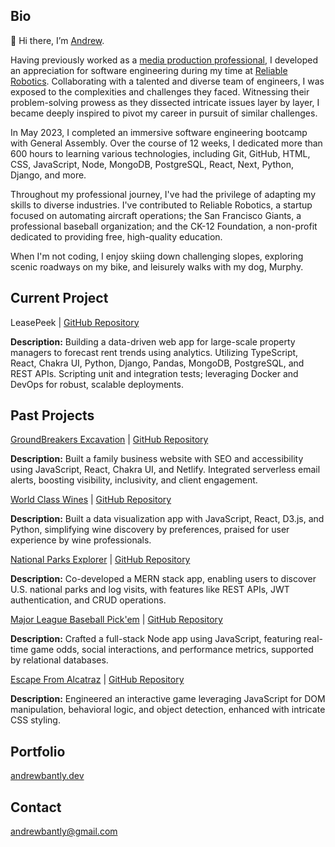 ## Bio
👋 Hi there, I’m [Andrew](https://www.andrewbantly.dev/).

Having previously worked as a [media production professional](https://andrewbantly.me/), I developed an appreciation for software engineering during my time at [Reliable Robotics](https://reliable.co/). Collaborating with a talented and diverse team of engineers, I was exposed to the complexities and challenges they faced. Witnessing their problem-solving prowess as they dissected intricate issues layer by layer, I became deeply inspired to pivot my career in pursuit of similar challenges.

In May 2023, I completed an immersive software engineering bootcamp with General Assembly. Over the course of 12 weeks, I dedicated more than 600 hours to learning various technologies, including Git, GitHub, HTML, CSS, JavaScript, Node, MongoDB, PostgreSQL, React, Next, Python, Django, and more.

Throughout my professional journey, I've had the privilege of adapting my skills to diverse industries. I've contributed to Reliable Robotics, a startup focused on automating aircraft operations; the San Francisco Giants, a professional baseball organization; and the CK-12 Foundation, a non-profit dedicated to providing free, high-quality education.

When I'm not coding, I enjoy skiing down challenging slopes, exploring scenic roadways on my bike, and leisurely walks with my dog, Murphy.

## Current Project

LeasePeek | [GitHub Repository](https://github.com/andrewbantly/leasepeek)

**Description:** Building a data-driven web app for large-scale property managers to forecast rent trends using analytics. Utilizing TypeScript, React, Chakra UI, Python, Django, Pandas, MongoDB, PostgreSQL, and REST APIs. Scripting unit and integration tests; leveraging Docker and DevOps for robust, scalable deployments.

## Past Projects

[GroundBreakers Excavation](https://groundbreakersexcavation.com) | [GitHub Repository](https://github.com/andrewbantly/groundbreakers)

**Description:** Built a family business website with SEO and accessibility using JavaScript, React, Chakra UI, and Netlify. Integrated serverless email alerts, boosting visibility, inclusivity, and client engagement.

[World Class Wines](https://andrewbantly.github.io/world-class-wines) | [GitHub Repository](https://github.com/andrewbantly/world-class-wines#world-class-wines)

**Description:** Built a data visualization app with JavaScript, React, D3.js, and Python, simplifying wine discovery by preferences, praised for user experience by wine professionals.

[National Parks Explorer](https://nps-explorer.netlify.app/) | [GitHub Repository](https://github.com/andrewbantly/npsexplorer-client)

**Description:** Co-developed a MERN stack app, enabling users to discover U.S. national parks and log visits, with features like REST APIs, JWT authentication, and CRUD operations.

[Major League Baseball Pick'em](https://pickem.herokuapp.com/) | [GitHub Repository](https://github.com/andrewbantly/pickem#pickem)

**Description:** Crafted a full-stack Node app using JavaScript, featuring real-time game odds, social interactions, and performance metrics, supported by relational databases.

[Escape From Alcatraz](https://andrewbantly.github.io/Escape-From-Alcatraz/) | [GitHub Repository](https://github.com/andrewbantly/Escape-From-Alcatraz#escape-from-alcatraz)

**Description:** Engineered an interactive game leveraging JavaScript for DOM manipulation, behavioral logic, and object detection, enhanced with intricate CSS styling.

## Portfolio
[andrewbantly.dev](https://www.andrewbantly.dev/)
## Contact
andrewbantly@gmail.com
